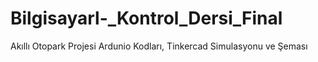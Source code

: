 # Bilgisayarl-_Kontrol_Dersi_Final
Akıllı Otopark Projesi Ardunio Kodları, Tinkercad Simulasyonu ve Şeması
